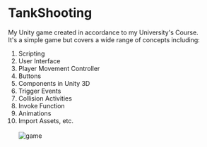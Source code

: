 # TankShooting
My Unity game created in accordance to my University's Course.
<br> 
It's a simple game but covers a wide range of concepts including:<br>
1. Scripting
2. User Interface
3. Player Movement Controller
4. Buttons
5. Components in Unity 3D
6. Trigger Events
7. Collision Activities
8. Invoke Function
9. Animations
10. Import Assets, etc.<br><br>
![game](https://user-images.githubusercontent.com/102902583/213868577-912326dd-d6f9-4b87-a073-521e7e4ada2f.PNG)
